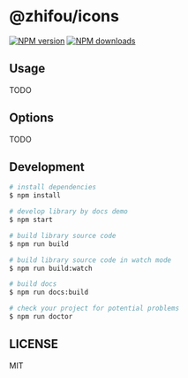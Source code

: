 # @zhifou/icons

[![NPM version](https://img.shields.io/npm/v/@zhifou/icons.svg?style=flat)](https://private.registry.com/@zhifou/icons)
[![NPM downloads](http://img.shields.io/npm/dm/@zhifou/icons.svg?style=flat)](https://npmjs.org/package/@zhifou/icons)



## Usage

TODO

## Options

TODO

## Development

```bash
# install dependencies
$ npm install

# develop library by docs demo
$ npm start

# build library source code
$ npm run build

# build library source code in watch mode
$ npm run build:watch

# build docs
$ npm run docs:build

# check your project for potential problems
$ npm run doctor
```

## LICENSE

MIT
